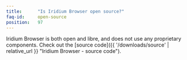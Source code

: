 ```yaml
---
title:		"Is Iridium Browser open source?"
faq-id:		open-source
position:	97
---
```

Iridium Browser is both open and libre, and does not use any proprietary components. Check out the [source code]({{ '/downloads/source' | relative_url }} "Iridium Browser - source code").